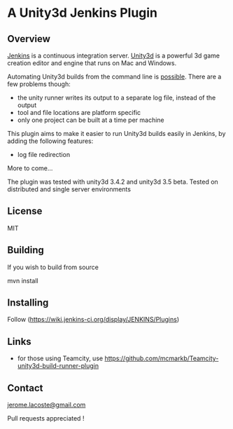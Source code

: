 A Unity3d Jenkins Plugin
========================

Overview
--------

[Jenkins](http://www.jenkins-ci.org/) is a continuous integration server. [Unity3d](http://unity3d.com/) is a powerful 3d game creation editor and engine that runs on Mac and Windows.

Automating Unity3d builds from the command line is [possible](http://unity3d.com/support/documentation/Manual/Command%20Line%20Arguments.html). There are a few problems though:

* the unity runner writes its output to a separate log file, instead of the output
* tool and file locations are platform specific
* only one project can be built at a time per machine

This plugin aims to make it easier to run Unity3d builds easily in Jenkins, by adding the following features:

* log file redirection

More to come...

The plugin was tested with unity3d 3.4.2 and unity3d 3.5 beta. Tested on distributed and single server environments

License
-------

MIT

Building
--------

If you wish to build from source

mvn install

Installing
----------

Follow (https://wiki.jenkins-ci.org/display/JENKINS/Plugins)

Links
-----

* for those using Teamcity, use https://github.com/mcmarkb/Teamcity-unity3d-build-runner-plugin

Contact
-------

jerome.lacoste@gmail.com

Pull requests appreciated !